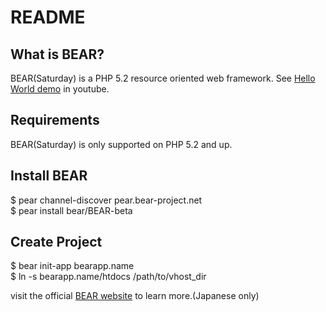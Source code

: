 README
======

What is BEAR?
-----------------

BEAR(Saturday) is a PHP 5.2 resource oriented web framework.
See [Hello World demo][2] in youtube. 

Requirements
------------

BEAR(Saturday) is only supported on PHP 5.2 and up.

Install BEAR
-------------
$ pear channel-discover pear.bear-project.net  
$ pear install bear/BEAR-beta

Create Project
-------------
$ bear init-app bearapp.name  
$ ln -s bearapp.name/htdocs /path/to/vhost_dir


visit the official [BEAR website][1] to learn more.(Japanese only)

[1]: http://www.bear-project.net/
[2]: http://www.youtube.com/watch?v=NKdiNdNbH0Y

